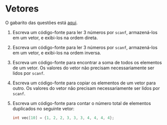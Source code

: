 # Vetores

O gabarito das questões está [aqui](vetores).

1. Escreva um código-fonte para ler 3 números por `scanf`, armazená-los em um vetor, e exibi-los na ordem direta.
2. Escreva um código-fonte para ler 3 números por `scanf`, armazená-los em um vetor, e exibi-los na ordem inversa.
3. Escreva um código-fonte para encontrar a soma de todos os elementos de um vetor. Os valores do vetor não precisam
   necessariamente ser lidos por `scanf`.
4. Escreva um código-fonte para copiar os elementos de um vetor para outro. Os valores do vetor não precisam
   necessariamente ser lidos por `scanf`.
5. Escreva um código-fonte para contar o número total de elementos duplicados no seguinte vetor:
   
   ```c
   int vec[10] = {1, 2, 2, 3, 3, 3, 4, 4, 4, 4}; 
   ```